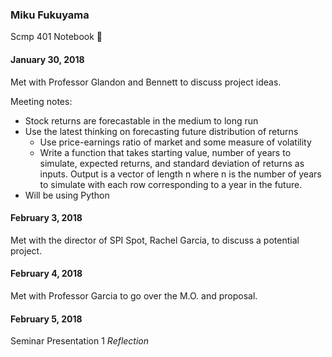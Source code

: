### Miku Fukuyama
Scmp 401 Notebook :notebook:

#### January 30, 2018
Met with Professor Glandon and Bennett to discuss project ideas.

Meeting notes:
- Stock returns are forecastable in the medium to long run
- Use the latest thinking on forecasting future distribution of returns
  - Use price-earnings ratio of market and some measure of volatility
  - Write a function that takes starting value, number of years to simulate, expected returns, and standard deviation of returns as inputs. Output is a vector of length n where n is the number of years to simulate with each row corresponding to a year in the future.
- Will be using Python

#### February 3, 2018
Met with the director of SPI Spot, Rachel Garcia, to discuss a potential project.

#### February 4, 2018
Met with Professor Garcia to go over the M.O. and proposal.

#### February 5, 2018
Seminar Presentation 1
*Reflection*
